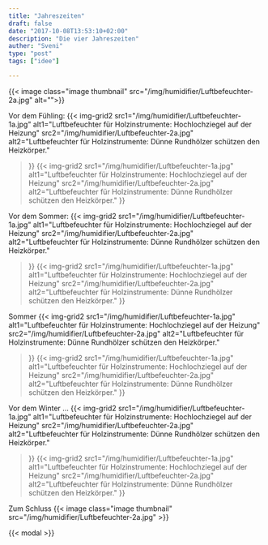 ```yaml
---
title: "Jahreszeiten"
draft: false
date: "2017-10-08T13:53:10+02:00"
description: "Die vier Jahreszeiten" 
auther: "Sveni"
type: "post"
tags: ["idee"]

---
```

{{< image class="image thumbnail" src="/img/humidifier/Luftbefeuchter-2a.jpg" alt="">}}

Vor dem Fühling:
{{< img-grid2
    src1="/img/humidifier/Luftbefeuchter-1a.jpg"
        alt1="Luftbefeuchter für Holzinstrumente: Hochlochziegel auf der Heizung" 
    src2="/img/humidifier/Luftbefeuchter-2a.jpg" 
        alt2="Luftbefeuchter für Holzinstrumente: Dünne Rundhölzer schützen den Heizkörper." 
>}}
{{< img-grid2
    src1="/img/humidifier/Luftbefeuchter-1a.jpg"
        alt1="Luftbefeuchter für Holzinstrumente: Hochlochziegel auf der Heizung" 
    src2="/img/humidifier/Luftbefeuchter-2a.jpg" 
        alt2="Luftbefeuchter für Holzinstrumente: Dünne Rundhölzer schützen den Heizkörper." 
>}}

Vor dem Sommer:
{{< img-grid2
    src1="/img/humidifier/Luftbefeuchter-1a.jpg"
        alt1="Luftbefeuchter für Holzinstrumente: Hochlochziegel auf der Heizung" 
    src2="/img/humidifier/Luftbefeuchter-2a.jpg" 
        alt2="Luftbefeuchter für Holzinstrumente: Dünne Rundhölzer schützen den Heizkörper." 
>}}
{{< img-grid2
    src1="/img/humidifier/Luftbefeuchter-1a.jpg"
        alt1="Luftbefeuchter für Holzinstrumente: Hochlochziegel auf der Heizung" 
    src2="/img/humidifier/Luftbefeuchter-2a.jpg" 
        alt2="Luftbefeuchter für Holzinstrumente: Dünne Rundhölzer schützen den Heizkörper." 
>}}

Sommer
{{< img-grid2
    src1="/img/humidifier/Luftbefeuchter-1a.jpg"
        alt1="Luftbefeuchter für Holzinstrumente: Hochlochziegel auf der Heizung" 
    src2="/img/humidifier/Luftbefeuchter-2a.jpg" 
        alt2="Luftbefeuchter für Holzinstrumente: Dünne Rundhölzer schützen den Heizkörper." 
>}}
{{< img-grid2
    src1="/img/humidifier/Luftbefeuchter-1a.jpg"
        alt1="Luftbefeuchter für Holzinstrumente: Hochlochziegel auf der Heizung" 
    src2="/img/humidifier/Luftbefeuchter-2a.jpg" 
        alt2="Luftbefeuchter für Holzinstrumente: Dünne Rundhölzer schützen den Heizkörper." 
>}}

Vor dem Winter ...
{{< img-grid2
    src1="/img/humidifier/Luftbefeuchter-1a.jpg"
        alt1="Luftbefeuchter für Holzinstrumente: Hochlochziegel auf der Heizung" 
    src2="/img/humidifier/Luftbefeuchter-2a.jpg" 
        alt2="Luftbefeuchter für Holzinstrumente: Dünne Rundhölzer schützen den Heizkörper." 
>}}
{{< img-grid2
    src1="/img/humidifier/Luftbefeuchter-1a.jpg"
        alt1="Luftbefeuchter für Holzinstrumente: Hochlochziegel auf der Heizung" 
    src2="/img/humidifier/Luftbefeuchter-2a.jpg" 
        alt2="Luftbefeuchter für Holzinstrumente: Dünne Rundhölzer schützen den Heizkörper." 
>}}

Zum Schluss
{{< image class="image thumbnail" src="/img/humidifier/Luftbefeuchter-2a.jpg" >}}


{{< modal >}}


